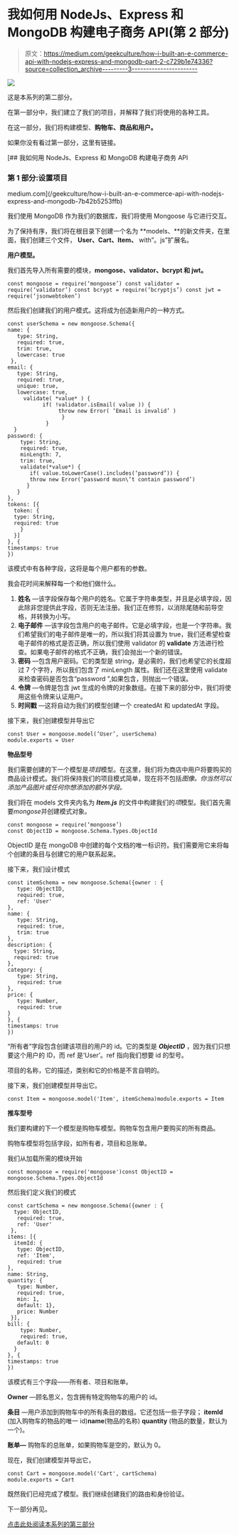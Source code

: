# 我如何用 NodeJs、Express 和 MongoDB 构建电子商务 API(第 2 部分)

> 原文：<https://medium.com/geekculture/how-i-built-an-e-commerce-api-with-nodejs-express-and-mongodb-part-2-c729b1e74336?source=collection_archive---------3----------------------->

![](img/3ccf40509849290ebc6614eeb62ff827.png)

这是本系列的第二部分。

在第一部分中，我们建立了我们的项目，并解释了我们将使用的各种工具。

在这一部分，我们将构建模型、**购物车、商品和用户。**

如果你没有看过第一部分，这里有链接。

[](/geekculture/how-i-built-an-e-commerce-api-with-nodejs-express-and-mongodb-7b42b5253ffb) [## 我如何用 NodeJs、Express 和 MongoDB 构建电子商务 API

### 第 1 部分:设置项目

medium.com](/geekculture/how-i-built-an-e-commerce-api-with-nodejs-express-and-mongodb-7b42b5253ffb) 

我们使用 MongoDB 作为我们的数据库，我们将使用 Mongoose 与它进行交互。

为了保持有序，我们将在根目录下创建一个名为 **models、**的新文件夹，在里面，我们创建三个文件， **User、Cart、Item、** with”。js”扩展名。

**用户模型。**

我们首先导入所有需要的模块，**mongose、validator、bcrypt 和 jwt。**

`const mongoose = require(‘mongoose’)
const validator = require(‘validator’)
const bcrypt = require(‘bcryptjs’)
const jwt = require(‘jsonwebtoken’)`

然后我们创建我们的用户模式。这将成为创造新用户的一种方式。

```
const userSchema = new mongoose.Schema({
name: {
   type: String,
   required: true,
   trim: true,
   lowercase: true
 },
email: {
   type: String,
   required: true,
   unique: true,
   lowercase: true,
     validate( *value* ) {
           if( !validator.isEmail( value )) {
                throw new Error( ‘Email is invalid’ )
                 }
            }
  }
password: {
    type: String,
    required: true,
    minLength: 7,
    trim: true,
    validate(*value*) {
       if( value.toLowerCase().includes(‘password’)) {
       throw new Error(‘password musn\’t contain password’)
      }
   }
},
tokens: [{
  token: {
  type: String,
  required: true
    }
  }]
}, {
timestamps: true
})
```

该模式中有各种字段，这将是每个用户都有的参数。

我会花时间来解释每一个和他们做什么。

1.  **姓名** —该字段保存每个用户的姓名。它属于字符串类型，并且是必填字段，因此除非您提供此字段，否则无法注册。我们正在修剪，以消除尾随和前导空格，并转换为小写。
2.  **电子邮件** —该字段包含用户的电子邮件。它是必填字段，也是一个字符串。我们希望我们的电子邮件是唯一的，所以我们将其设置为 true，我们还希望检查电子邮件的格式是否正确，所以我们使用 validator 的 **validate** 方法进行检查。如果电子邮件的格式不正确，我们会抛出一个新的错误。
3.  **密码** —包含用户密码。它的类型是 string，是必需的，我们也希望它的长度超过 7 个字符，所以我们包含了 minLength 属性。我们还在这里使用 validate 来检查密码是否包含“password ”,如果包含，则抛出一个错误。
4.  **令牌** —令牌是包含 jwt 生成的令牌的对象数组。在接下来的部分中，我们将使用这些令牌来认证用户。
5.  **时间戳** —这将自动为我们的模型创建一个 createdAt 和 updatedAt 字段。

接下来，我们创建模型并导出它

```
const User = mongoose.model(‘User’, userSchema)
module.exports = User
```

**物品型号**

我们需要创建的下一个模型是*项目*模型。在这里，我们将为商店中用户将要购买的商品设计模式。我们将保持我们的项目模式简单，现在将不包括*图像。你当然可以添加产品图片或任何你想添加的额外字段。*

我们将在 models 文件夹内名为 ***Item.js*** 的文件中构建我们的*项*模型。我们首先需要*mongose*并创建模式对象。

```
const mongoose = require(‘mongoose’)
const ObjectID = mongoose.Schema.Types.ObjectId
```

ObjectID 是在 mongoDB 中创建的每个文档的唯一标识符。我们需要用它来将每个创建的条目与创建它的用户联系起来。

接下来，我们设计模式

```
const itemSchema = new mongoose.Schema({owner : {
   type: ObjectID,
   required: true,
   ref: 'User'
},
name: {
   type: String,
   required: true,
   trim: true
},
description: {
  type: String,
  required: true
},
category: {
   type: String,
   required: true
},
price: {
   type: Number,
   required: true
}
}, {
timestamps: true
})
```

“所有者”字段包含创建该项目的用户的 id。它的类型是 ***ObjectID*** ，因为我们只想要这个用户的 ID，而 ref 是‘User’。ref 指向我们想要 id 的型号。

项目的名称，它的描述，类别和它的价格是不言自明的。

接下来，我们创建模型并导出它。

```
const Item = mongoose.model('Item', itemSchema)module.exports = Item
```

**推车型号**

我们要构建的下一个模型是购物车模型。购物车包含用户要购买的所有商品。

购物车模型将包括字段，如所有者，项目和总账单。

我们从加载所需的模块开始

```
const mongoose = require('mongoose')const ObjectID = mongoose.Schema.Types.ObjectId
```

然后我们定义我们的模式

```
const cartSchema = new mongoose.Schema({owner : {
  type: ObjectID,
   required: true,
   ref: 'User'
 },
items: [{
  itemId: {
   type: ObjectID,
   ref: 'Item',
   required: true
},
name: String,
quantity: {
   type: Number,
   required: true,
   min: 1,
   default: 1},
   price: Number
 }],
bill: {
    type: Number,
    required: true,
   default: 0
  }
}, {
timestamps: true
})
```

该模式有三个字段——所有者、项目和账单。

**Owner** —顾名思义，包含拥有特定购物车的用户的 id。

**条目** —用户添加到购物车中的所有条目的数组。它还包括一些子字段； **itemId** (加入购物车的物品的唯一 id)**name**(物品的名称) **quantity** (物品的数量，默认为一个)。

**账单—** 购物车的总账单，如果购物车是空的，默认为 0。

现在，我们创建模型并导出它，

```
const Cart = mongoose.model('Cart', cartSchema)
module.exports = Cart
```

既然我们已经完成了模型。我们继续创建我们的路由和身份验证。

下一部分再见。

[点击此处阅读本系列的第三部分](/geekculture/how-i-built-an-e-commerce-api-with-nodejs-express-and-mongodb-part-3-60150d354587)